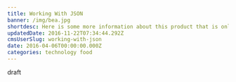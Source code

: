 ```yaml
---
title: Working With JSON
banner: /img/bea.jpg
shortdesc: Here is some more information about this product that is only revealed once clicked on.
updatedDate: 2016-11-22T07:34:44.292Z
cmsUserSlug: working-with-json
date: 2016-04-06T00:00:00.000Z
categories: technology food
---
```


draft